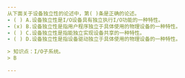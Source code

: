 ```yaml
---
从下面关于设备独立性的论述中，第( )条是正确的论述。
- ( ) A.设备独立性是I/O设备具有独立执行I/O功能的一种特性。 
- (x) B.设备独立性是指用户程序独立于具体使用的物理设备的一种特性。
- ( ) C.设备独立性是指能独立实现设备共享的一种特性。 
- ( ) D.设备独立性是指设备驱动独立于具体使用的物理设备的一种特性。

> 知识点：I/O子系统。
> B

---
```


